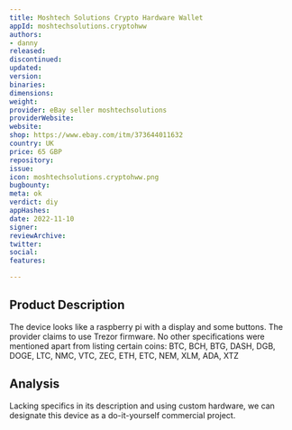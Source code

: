 ```yaml
---
title: Moshtech Solutions Crypto Hardware Wallet
appId: moshtechsolutions.cryptohww
authors:
- danny
released: 
discontinued: 
updated: 
version: 
binaries: 
dimensions: 
weight: 
provider: eBay seller moshtechsolutions
providerWebsite: 
website: 
shop: https://www.ebay.com/itm/373644011632
country: UK
price: 65 GBP
repository: 
issue: 
icon: moshtechsolutions.cryptohww.png
bugbounty: 
meta: ok
verdict: diy
appHashes: 
date: 2022-11-10
signer: 
reviewArchive: 
twitter: 
social: 
features: 

---
```


## Product Description 

The device looks like a raspberry pi with a display and some buttons. The provider claims to use Trezor firmware. No other specifications were mentioned apart from listing certain coins: BTC, BCH, BTG, DASH, DGB, DOGE, LTC, NMC, VTC, ZEC, ETH, ETC, NEM, XLM, ADA, XTZ

## Analysis 

Lacking specifics in its description and using custom hardware, we can designate this device as a do-it-yourself commercial project. 